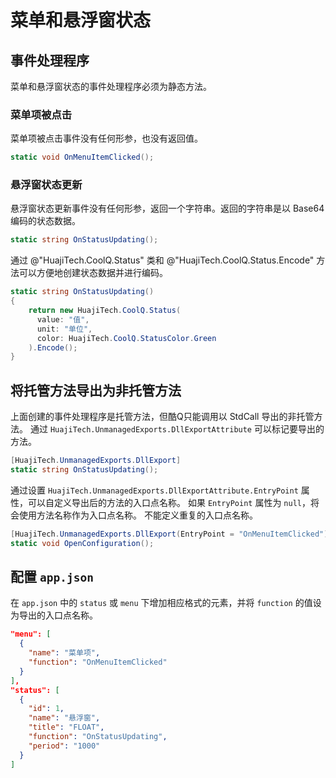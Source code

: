 # 菜单和悬浮窗状态

## 事件处理程序

菜单和悬浮窗状态的事件处理程序必须为静态方法。

### 菜单项被点击

菜单项被点击事件没有任何形参，也没有返回值。

```csharp
static void OnMenuItemClicked();
```

### 悬浮窗状态更新

悬浮窗状态更新事件没有任何形参，返回一个字符串。返回的字符串是以 Base64 编码的状态数据。

```csharp
static string OnStatusUpdating();
```

通过 @"HuajiTech.CoolQ.Status" 类和 @"HuajiTech.CoolQ.Status.Encode" 方法可以方便地创建状态数据并进行编码。

```csharp
static string OnStatusUpdating()
{
    return new HuajiTech.CoolQ.Status(
      value: "值",
      unit: "单位",
      color: HuajiTech.CoolQ.StatusColor.Green
    ).Encode();
}
```

## 将托管方法导出为非托管方法

上面创建的事件处理程序是托管方法，但酷Q只能调用以 StdCall 导出的非托管方法。
通过 `HuajiTech.UnmanagedExports.DllExportAttribute` 可以标记要导出的方法。

```csharp
[HuajiTech.UnmanagedExports.DllExport]
static string OnStatusUpdating();
```

通过设置 `HuajiTech.UnmanagedExports.DllExportAttribute.EntryPoint` 属性，可以自定义导出后的方法的入口点名称。
如果 `EntryPoint` 属性为 `null`，将会使用方法名称作为入口点名称。
不能定义重复的入口点名称。

```csharp
[HuajiTech.UnmanagedExports.DllExport(EntryPoint = "OnMenuItemClicked")]
static void OpenConfiguration();
```

## 配置 `app.json`

在 `app.json` 中的 `status` 或 `menu` 下增加相应格式的元素，并将 `function` 的值设为导出的入口点名称。

```json
"menu": [
  {
    "name": "菜单项",
    "function": "OnMenuItemClicked"
  }
],
"status": [
  {
    "id": 1,
    "name": "悬浮窗",
    "title": "FLOAT",
    "function": "OnStatusUpdating",
    "period": "1000"
  }
]
```
